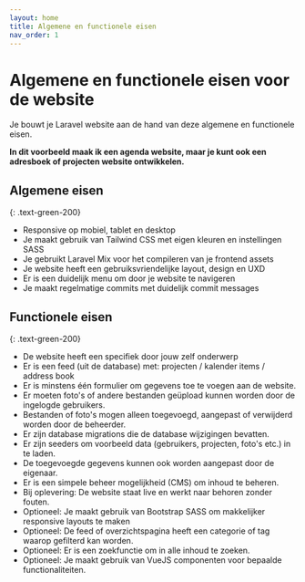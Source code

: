 ```yaml
---
layout: home
title: Algemene en functionele eisen
nav_order: 1
---
```


# Algemene en functionele eisen voor de website

Je bouwt je Laravel website aan de hand van deze algemene en functionele eisen.

**In dit voorbeeld maak ik een agenda website, maar je kunt ook een adresboek of projecten website ontwikkelen.**

##  Algemene eisen
{: .text-green-200}

- Responsive op mobiel, tablet en desktop
- Je maakt gebruik van Tailwind CSS met eigen kleuren en instellingen SASS 
- Je gebruikt Laravel Mix voor het compileren van je frontend assets
- Je website heeft een gebruiksvriendelijke layout, design en UXD
- Er is een duidelijk menu om door je website te navigeren
- Je maakt regelmatige commits met duidelijk commit messages


## Functionele eisen
{: .text-green-200}

- De website heeft een specifiek door jouw zelf onderwerp
- Er is een feed (uit de database) met: projecten / kalender items / address book 
- Er is minstens één formulier om gegevens toe te voegen aan de website.
- Er moeten foto's of andere bestanden geüpload kunnen worden door de ingelogde gebruikers.
- Bestanden of foto's mogen alleen toegevoegd, aangepast of verwijderd worden door de beheerder.
- Er zijn database migrations die de database wijzigingen bevatten.
- Er zijn seeders om voorbeeld data (gebruikers, projecten, foto's etc.) in te laden.
- De toegevoegde gegevens kunnen ook worden aangepast door de eigenaar. 
- Er is een simpele beheer mogelijkheid (CMS) om inhoud te beheren.
- Bij oplevering: De website staat live en werkt naar behoren zonder fouten.
- Optioneel: Je maakt gebruik van Bootstrap SASS om makkelijker responsive layouts te maken
- Optioneel: De feed of overzichtspagina heeft een categorie of tag waarop gefilterd kan worden.
- Optioneel: Er is een zoekfunctie om in alle inhoud te zoeken.
- Optioneel: Je maakt gebruik van VueJS componenten voor bepaalde functionaliteiten.
